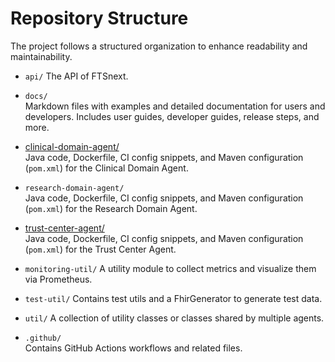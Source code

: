 # Repository Structure

The project follows a structured organization to enhance readability and maintainability.

- `api/`
  The API of FTSnext.

- `docs/`  
  Markdown files with examples and detailed documentation for users and developers. Includes user
  guides, developer guides, release steps, and more.

- [clinical-domain-agent/](clinical-domain-agent)  
  Java code, Dockerfile, CI config snippets, and Maven configuration (`pom.xml`) for the Clinical
  Domain Agent.

- `research-domain-agent/`  
  Java code, Dockerfile, CI config snippets, and Maven configuration (`pom.xml`) for the Research
  Domain Agent.

- [trust-center-agent/](trust-center-agent)  
  Java code, Dockerfile, CI config snippets, and Maven configuration (`pom.xml`) for the Trust
  Center Agent.

- `monitoring-util/`
  A utility module to collect metrics and visualize them via Prometheus.

- `test-util/`
  Contains test utils and a FhirGenerator to generate test data.

- `util/`
  A collection of utility classes or classes shared by multiple agents.

- `.github/`  
  Contains GitHub Actions workflows and related files.
